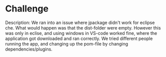 # Challenge

Description:
We ran into an issue where jpackage didn't work for eclipse che. What would happen was that the dist-folder were empty. However this was only in eclise, and using windows in VS-code worked fine, where the application got downloaded and ran correctly. We tried different people running the app, and changing up the pom-file by changing dependencies/plugins.
